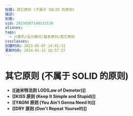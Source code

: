 ```yaml
---
标题: 其它原则 (不属于 SOLID 的原则)
描述: 
封面: 
uid: 20230507140131530
aliases: 
tags:
  - 计算机/设计模式/基本原则/其它原则
cssclasses: 
创建时间: 2023-05-07 14:01:31
更新时间: 2024-01-22 16:57:37
---
```


# 其它原则 (不属于 SOLID 的原则)

- **[[迪米特法则 LOD(Law of Demeter)]]**
- **[[KISS 原则 (Keep It Simple and Stupid)]]**
- **[[YAGNI 原则 (You Ain't Gonna Need It)]]**
- **[[DRY 原则 (Don't Repeat Yourself)]]**
